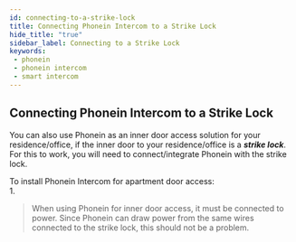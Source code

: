 ```yaml
---
id: connecting-to-a-strike-lock
title: Connecting Phonein Intercom to a Strike Lock
hide_title: "true"
sidebar_label: Connecting to a Strike Lock
keywords:
 - phonein
 - phonein intercom
 - smart intercom
---
```


## Connecting Phonein Intercom to a Strike Lock

You can also use Phonein as an inner door access solution for your residence/office, if the inner door to your residence/office is a ***strike lock***. For this to work, you will need to connect/integrate Phonein with the strike lock.

To install Phonein Intercom for apartment door access:  
1. 

> When using Phonein for inner door access, it must be connected to power. Since Phonein can draw power from the same wires connected to the strike lock, this should not be a problem.
